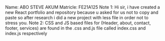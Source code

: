 Name: ABO STEVE AKUM
Matricle: FE21A125
Note 1: Hi sir, i have created a new React portfolio and repository because u 
asked for us not to copy and paste so after research i did a new project 
with less file in order  not to stress you.
 Note 2: CSS and JS based files for (Header, about, contact, footer, services) are found in the .css and.js file called index.css and index.js respectively
